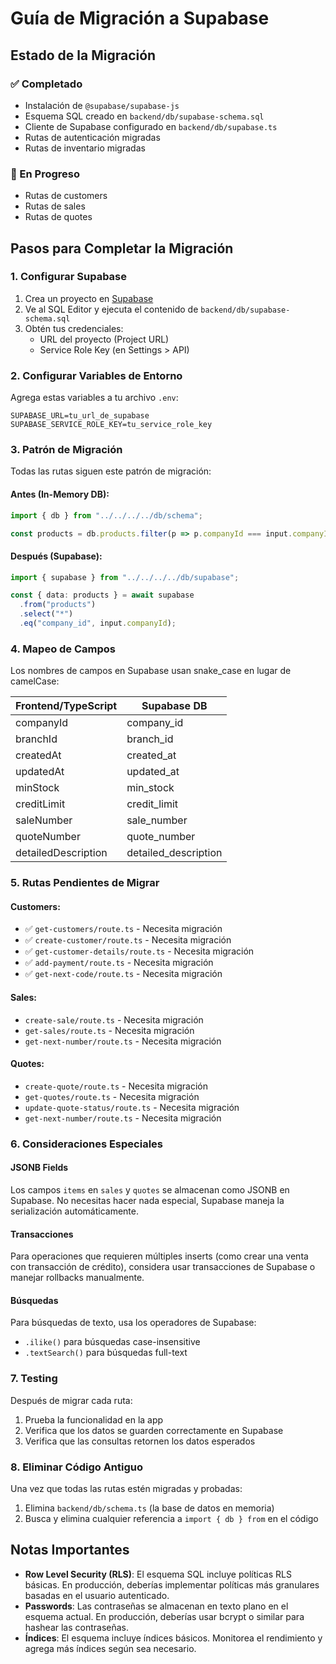 # Guía de Migración a Supabase

## Estado de la Migración

### ✅ Completado
- Instalación de `@supabase/supabase-js`
- Esquema SQL creado en `backend/db/supabase-schema.sql`
- Cliente de Supabase configurado en `backend/db/supabase.ts`
- Rutas de autenticación migradas
- Rutas de inventario migradas

### 🔄 En Progreso
- Rutas de customers
- Rutas de sales
- Rutas de quotes

## Pasos para Completar la Migración

### 1. Configurar Supabase

1. Crea un proyecto en [Supabase](https://supabase.com)
2. Ve al SQL Editor y ejecuta el contenido de `backend/db/supabase-schema.sql`
3. Obtén tus credenciales:
   - URL del proyecto (Project URL)
   - Service Role Key (en Settings > API)

### 2. Configurar Variables de Entorno

Agrega estas variables a tu archivo `.env`:

```env
SUPABASE_URL=tu_url_de_supabase
SUPABASE_SERVICE_ROLE_KEY=tu_service_role_key
```

### 3. Patrón de Migración

Todas las rutas siguen este patrón de migración:

#### Antes (In-Memory DB):
```typescript
import { db } from "../../../../db/schema";

const products = db.products.filter(p => p.companyId === input.companyId);
```

#### Después (Supabase):
```typescript
import { supabase } from "../../../../db/supabase";

const { data: products } = await supabase
  .from("products")
  .select("*")
  .eq("company_id", input.companyId);
```

### 4. Mapeo de Campos

Los nombres de campos en Supabase usan snake_case en lugar de camelCase:

| Frontend/TypeScript | Supabase DB |
|---------------------|-------------|
| companyId | company_id |
| branchId | branch_id |
| createdAt | created_at |
| updatedAt | updated_at |
| minStock | min_stock |
| creditLimit | credit_limit |
| saleNumber | sale_number |
| quoteNumber | quote_number |
| detailedDescription | detailed_description |

### 5. Rutas Pendientes de Migrar

#### Customers:
- ✅ `get-customers/route.ts` - Necesita migración
- ✅ `create-customer/route.ts` - Necesita migración
- ✅ `get-customer-details/route.ts` - Necesita migración
- ✅ `add-payment/route.ts` - Necesita migración
- ✅ `get-next-code/route.ts` - Necesita migración

#### Sales:
- `create-sale/route.ts` - Necesita migración
- `get-sales/route.ts` - Necesita migración
- `get-next-number/route.ts` - Necesita migración

#### Quotes:
- `create-quote/route.ts` - Necesita migración
- `get-quotes/route.ts` - Necesita migración
- `update-quote-status/route.ts` - Necesita migración
- `get-next-number/route.ts` - Necesita migración

### 6. Consideraciones Especiales

#### JSONB Fields
Los campos `items` en `sales` y `quotes` se almacenan como JSONB en Supabase. No necesitas hacer nada especial, Supabase maneja la serialización automáticamente.

#### Transacciones
Para operaciones que requieren múltiples inserts (como crear una venta con transacción de crédito), considera usar transacciones de Supabase o manejar rollbacks manualmente.

#### Búsquedas
Para búsquedas de texto, usa los operadores de Supabase:
- `.ilike()` para búsquedas case-insensitive
- `.textSearch()` para búsquedas full-text

### 7. Testing

Después de migrar cada ruta:
1. Prueba la funcionalidad en la app
2. Verifica que los datos se guarden correctamente en Supabase
3. Verifica que las consultas retornen los datos esperados

### 8. Eliminar Código Antiguo

Una vez que todas las rutas estén migradas y probadas:
1. Elimina `backend/db/schema.ts` (la base de datos en memoria)
2. Busca y elimina cualquier referencia a `import { db } from` en el código

## Notas Importantes

- **Row Level Security (RLS)**: El esquema SQL incluye políticas RLS básicas. En producción, deberías implementar políticas más granulares basadas en el usuario autenticado.
- **Passwords**: Las contraseñas se almacenan en texto plano en el esquema actual. En producción, deberías usar bcrypt o similar para hashear las contraseñas.
- **Índices**: El esquema incluye índices básicos. Monitorea el rendimiento y agrega más índices según sea necesario.
